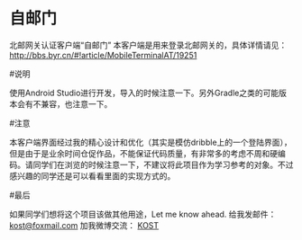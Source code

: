 # 自邮门
北邮网关认证客户端“自邮门”
本客户端是用来登录北邮网关的，具体详情请见：http://bbs.byr.cn/#!article/MobileTerminalAT/19251

#说明

使用Android Studio进行开发，导入的时候注意一下。另外Gradle之类的可能版本会有不兼容，也注意一下。


#注意

本客户端界面经过我的精心设计和优化（其实是模仿dribble上的一个登陆界面），但是由于是业余时间仓促作品，不能保证代码质量，有非常多的考虑不周和硬编码。请同学们在浏览的时候注意一下，不建议将此项目作为学习参考的对象。不过感兴趣的同学还是可以看看里面的实现方式的。

#最后

如果同学们想将这个项目该做其他用途，Let me know ahead.
给我发邮件： [kost@foxmail.com](mailto://kost@foxmail.com "给我发邮件")
加我微博交流： [KOST](http://weibo.com/1711178773 "微博")
